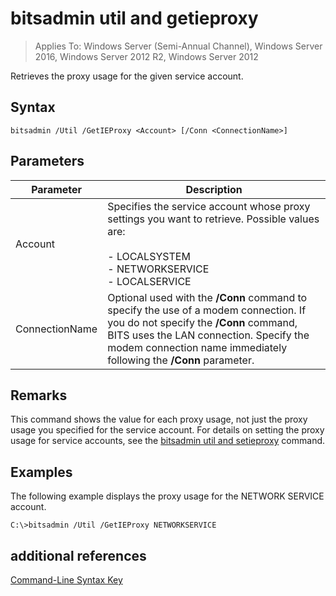 # bitsadmin util and getieproxy

>Applies To: Windows Server (Semi-Annual Channel), Windows Server 2016, Windows Server 2012 R2, Windows Server 2012

Retrieves the proxy usage for the given service account.
## Syntax
```
bitsadmin /Util /GetIEProxy <Account> [/Conn <ConnectionName>]
```
## Parameters
|Parameter|Description|
|-------|--------|
|Account|Specifies the service account whose proxy settings you want to retrieve. Possible values are:<br /><br />-   LOCALSYSTEM<br />-   NETWORKSERVICE<br />-   LOCALSERVICE|
|ConnectionName|Optional used with the **/Conn** command to specify the use of a modem connection. If you do not specify the **/Conn** command, BITS uses the LAN connection. Specify the modem connection name immediately following the **/Conn** parameter.|
## Remarks
This command shows the value for each proxy usage, not just the proxy usage you specified for the service account. For details on setting the proxy usage for service accounts, see the [bitsadmin util and setieproxy](bitsadmin-util-and-setieproxy.md) command.
## <a name="BKMK_examples"></a>Examples
The following example displays the proxy usage for the NETWORK SERVICE account.
```
C:\>bitsadmin /Util /GetIEProxy NETWORKSERVICE
```
## additional references
[Command-Line Syntax Key](command-line-syntax-key.md)
